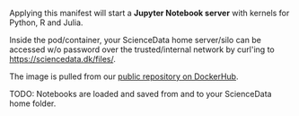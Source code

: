 Applying this manifest will start a **Jupyter Notebook server** with kernels for Python, R and Julia.

Inside the pod/container, your ScienceData  home server/silo can be accessed w/o password over the trusted/internal network by curl'ing to https://sciencedata.dk/files/.

The image is pulled from our [public repository on DockerHub](https://hub.docker.com/r/sciencedata/jupyter_sciencedata).

TODO: Notebooks are loaded and saved from and to your ScienceData home folder.

